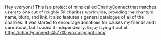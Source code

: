 Hey everyone! This is a project of mine called CharityConnect that matches users to one out of roughly 50 charities worldwide, providing the charity's name, blurb, and link. It also features a general catalogue of all of the charities. It was started to encourage donations for causes my friends and I care about, but I coded it independently. Enjoy trying it out at https://charityconnect-457700.wn.r.appspot.com/  
